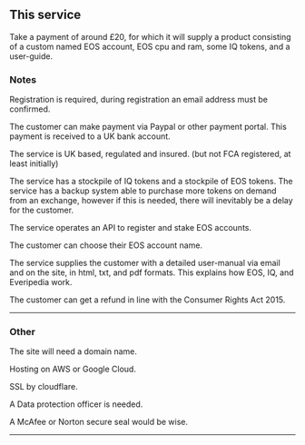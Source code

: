 ## This service

Take a payment of around £20, for which it will supply a product consisting of a custom named EOS account, EOS cpu and ram, some IQ tokens, and a user-guide.


### Notes

Registration is required, during registration an email address must be confirmed. 

The customer can make payment via Paypal or other payment portal. This payment is received to a UK bank account.

The service is UK based, regulated and insured. (but not FCA registered, at least initially)

The service has a stockpile of IQ tokens and a stockpile of EOS tokens. The service has a backup system able to purchase more tokens on demand from an exchange, however if this is needed, there will inevitably be a delay for the customer.

The service operates an API to register and stake EOS accounts.

The customer can choose their EOS account name.

The service supplies the customer with a detailed user-manual via email and on the site, in html, txt, and pdf formats. This explains how EOS, IQ, and Everipedia work.

The customer can get a refund in line with the Consumer Rights Act 2015.

---

### Other

The site will need a domain name.

Hosting on AWS or Google Cloud.

SSL by cloudflare.

A Data protection officer is needed.

A McAfee or Norton secure seal would be wise.

---





